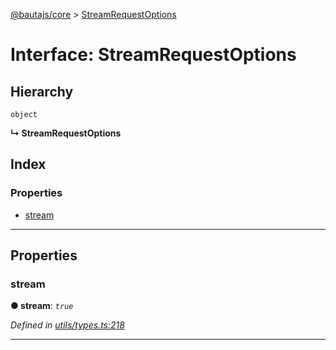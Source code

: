 [@bautajs/core](../README.md) > [StreamRequestOptions](../interfaces/streamrequestoptions.md)

# Interface: StreamRequestOptions

## Hierarchy

 `object`

**↳ StreamRequestOptions**

## Index

### Properties

* [stream](streamrequestoptions.md#stream)

---

## Properties

<a id="stream"></a>

###  stream

**● stream**: *`true`*

*Defined in [utils/types.ts:218](https://github.axa.com/Digital/bauta-nodejs/blob/167ddcc/packages/bautajs/src/utils/types.ts#L218)*

___

